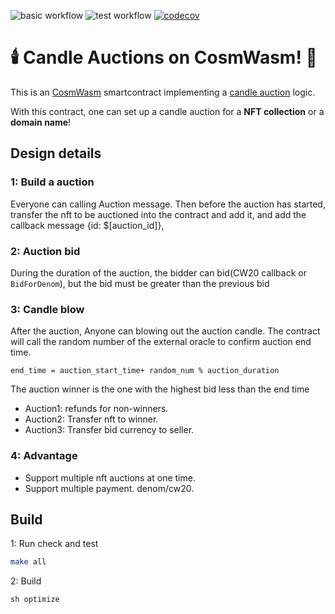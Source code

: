 ![basic workflow](https://github.com/jacksoom/candle-auction/actions/workflows/Basic.yml/badge.svg)
![test workflow](https://github.com/jacksoom/candle-auction/actions/workflows/Test.yml/badge.svg)
[![codecov](https://codecov.io/gh/jacksoom/candle-auction/branch/main/graph/badge.svg)](https://codecov.io/gh/jacksoom/candle-auction)
# 🕯️ Candle Auctions on CosmWasm! 🎃
This is an [CosmWasm](https://cosmwasm.com/) smartcontract implementing a [candle auction](https://en.wikipedia.org/wiki/Candle_auction) logic.

With this contract, one can set up a candle auction for a **NFT collection** or a **domain name**!  

## Design details
### 1: Build a auction
Everyone can calling Auction message. Then before the auction has started, transfer the nft to be auctioned into the contract and add it, and add the callback message {id: $[auction_id]},

### 2: Auction bid
 During the duration of the auction, the bidder can bid(CW20 callback or ```BidForDenom```), but the bid must be greater than the previous bid
### 3: Candle blow
After the auction, Anyone can blowing out the auction candle. The contract will call the random number of the external oracle to confirm auction end time.
```
end_time = auction_start_time+ random_num % auction_duration
```
The auction winner is the one with the highest bid less than the end time 
- Auction1: refunds for non-winners.
- Auction2: Transfer nft to winner.
- Auction3: Transfer bid currency to seller.

### 4: Advantage
- Support multiple nft auctions at one time.
- Support multiple payment. denom/cw20.


## Build
1: Run check and test
```sh
make all
```

2: Build
```
sh optimize
```

